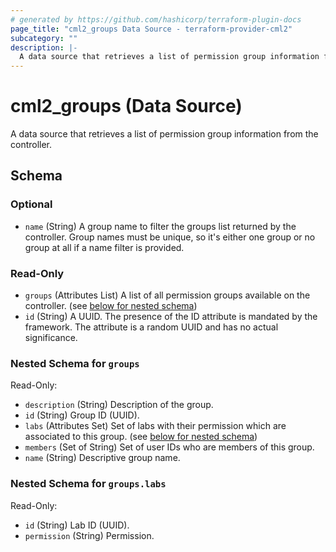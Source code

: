 ```yaml
---
# generated by https://github.com/hashicorp/terraform-plugin-docs
page_title: "cml2_groups Data Source - terraform-provider-cml2"
subcategory: ""
description: |-
  A data source that retrieves a list of permission group information from the controller.
---
```


# cml2_groups (Data Source)

A data source that retrieves a list of permission group information from the controller.



<!-- schema generated by tfplugindocs -->
## Schema

### Optional

- `name` (String) A group name to filter the groups list returned by the controller. Group names must be unique, so it's either one group or no group at all if a name filter is provided.

### Read-Only

- `groups` (Attributes List) A list of all permission groups available on the controller. (see [below for nested schema](#nestedatt--groups))
- `id` (String) A UUID. The presence of the ID attribute is mandated by the framework. The attribute is a random UUID and has no actual significance.

<a id="nestedatt--groups"></a>
### Nested Schema for `groups`

Read-Only:

- `description` (String) Description of the group.
- `id` (String) Group ID (UUID).
- `labs` (Attributes Set) Set of labs with their permission which are associated to this group. (see [below for nested schema](#nestedatt--groups--labs))
- `members` (Set of String) Set of user IDs who are members of this group.
- `name` (String) Descriptive group name.

<a id="nestedatt--groups--labs"></a>
### Nested Schema for `groups.labs`

Read-Only:

- `id` (String) Lab ID (UUID).
- `permission` (String) Permission.


